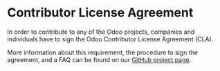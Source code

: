# Contributor License Agreement

In order to contribute to any of the Odoo projects, companies and
individuals have to sign the Odoo Contributor License Agreement (CLA).

More information about this requirement, the procedure to sign the
agreement, and a FAQ can be found on our [GitHub project
page](%7BGITHUB_PATH%7D/doc/cla/sign-cla.md).
